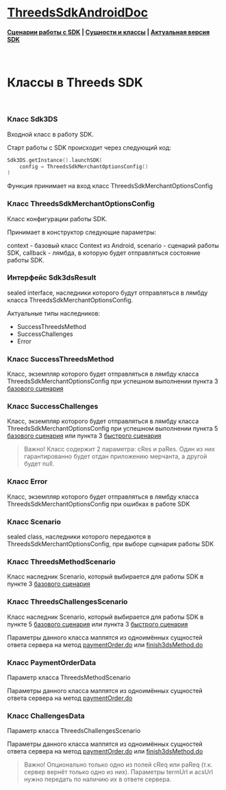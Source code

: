 # [ThreedsSdkAndroidDoc](https://sdkpay.github.io/3dsSdkAndroidDoc/)

#### [Сценарии работы с SDK](https://sdkpay.github.io/3dsSdkAndroidDoc/sdk_scenario) | [Сущности и классы](https://sdkpay.github.io/3dsSdkAndroidDoc/sdk_classes) | [Актуальная версия SDK](https://sdkpay.github.io/3dsSdkAndroidDoc/sdk_version)

<br>

# Классы в Threeds SDK

<br>

### Класс Sdk3DS

Входной класс в работу SDK.

Старт работы с SDK происходит через следующий код:

```kotlin
Sdk3DS.getInstance().launchSDK(
    config = ThreedsSdkMerchantOptionsConfig()
)
```

Функция принимает на вход класс ThreedsSdkMerchantOptionsConfig

### Класс ThreedsSdkMerchantOptionsConfig

Класс конфигурации работы SDK.

Принимает в конструктор следующие параметры:

context - базовый класс Context из Android,
scenario - сценарий работы SDK,
callback - лямбда, в которую будет отправляться состояние работы SDK.

### Интерфейс Sdk3dsResult

sealed interface, наследники которого будут отправляться в лямбду класса ThreedsSdkMerchantOptionsConfig.

Актуальные типы наследников:

- SuccessThreedsMethod
- SuccessChallenges
- Error

### Класс SuccessThreedsMethod

Класс, экземпляр которого будет отправляться в лямбду класса ThreedsSdkMerchantOptionsConfig при успешном выполнении пункта 3 [базового сценария](https://sdkpay.github.io/3dsSdkAndroidDoc/sdk_scenario#базовый-сценарий-для-sdk)

### Класс SuccessChallenges

Класс, экземпляр которого будет отправляться в лямбду класса ThreedsSdkMerchantOptionsConfig при успешном выполнении пункта 5 [базового сценария](https://sdkpay.github.io/3dsSdkAndroidDoc/sdk_scenario#базовый-сценарий-для-sdk) или пункта 3 [быстрого сценария](https://sdkpay.github.io/3dsSdkAndroidDoc/sdk_scenario#быстрый-сценарий-для-sdk)

> Важно! Класс содержит 2 параметра: cRes и paRes. Один из них гарантированно будет отдан приложению мерчанта, а другой будет null.

### Класс Error

Класс, экземпляр которого будет отправляться в лямбду класса ThreedsSdkMerchantOptionsConfig при ошибках в работе SDK

### Класс Scenario

sealed class, наследники которого передаются в ThreedsSdkMerchantOptionsConfig, при выборе сценария работы SDK

### Класс ThreedsMethodScenario

Класс наследник Scenario, который выбирается для работы SDK в пункте 3 [базового сценария](https://sdkpay.github.io/3dsSdkAndroidDoc/sdk_scenario#базовый-сценарий-для-sdk)

### Класс ThreedsChallengesScenario

Класс наследник Scenario, который выбирается для работы SDK в пункте 5 [базового сценария](https://sdkpay.github.io/3dsSdkAndroidDoc/sdk_scenario#базовый-сценарий-для-sdk) или пункта 3 [быстрого сценария](https://sdkpay.github.io/3dsSdkAndroidDoc/sdk_scenario#быстрый-сценарий-для-sdk)

Параметры данного класса маппятся из одноимённых сущностей ответа сервера на метод [paymentOrder.do](https://ecomtest.sberbank.ru/doc#tag/paymentServices/operation/paymentOrder) или [finish3dsMethod.do](https://ecomtest.sberbank.ru/doc#tag/additionalThreeDSServices/operation/finish3dsMethod)

### Класс PaymentOrderData

Параметр класса ThreedsMethodScenario

Параметры данного класса маппятся из одноимённых сущностей ответа сервера на метод [paymentOrder.do](https://ecomtest.sberbank.ru/doc#tag/paymentServices/operation/paymentOrder)

### Класс ChallengesData

Параметр класса ThreedsChallengesScenario

Параметры данного класса маппятся из одноимённых сущностей ответа сервера на метод [paymentOrder.do](https://ecomtest.sberbank.ru/doc#tag/paymentServices/operation/paymentOrder) или [finish3dsMethod.do](https://ecomtest.sberbank.ru/doc#tag/additionalThreeDSServices/operation/finish3dsMethod)

> Важно! Опционально только одно из полей cReq или paReq (т.к. сервер вернёт только одно из них). Параметры termUrl и acsUrl нужно передать по наличию их в ответе сервера.












